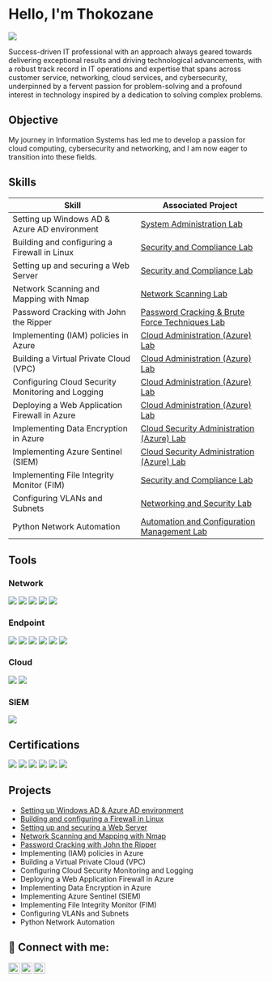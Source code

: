 # Hello, I'm Thokozane
<a href="https://www.linkedin.com/in/tempanza/"><img src="https://img.shields.io/badge/-LinkedIn-0072b1?&style=for-the-badge&logo=linkedin&logoColor=white" /></a>

Success-driven IT professional with an approach always geared towards delivering exceptional results and driving technological advancements, with a robust track record in IT operations and expertise that spans across customer service, networking, cloud services, and cybersecurity, underpinned by a fervent passion for problem-solving and a profound interest in technology inspired by a dedication to solving complex problems.

## Objective

My journey in Information Systems has led me to develop a passion for cloud computing, cybersecurity and networking, and I am now eager to transition into these fields.

## Skills

| Skill                                         | Associated Project         |
|-----------------------------------------------|----------------------------|
| Setting up Windows AD & Azure AD environment |<a href="https://github.com/Skyzo-hub/Setting-up-Windows-AD-Azure-AD-environment/tree/main"> System Administration Lab|
| Building and configuring a Firewall in Linux  |<a href="https://github.com/Skyzo-hub/Building-and-configuring-a-Firewall-in-Linux/tree/main"> Security and Compliance Lab|
| Setting up and securing a Web Server |<a href="https://github.com/Skyzo-hub/Setup-and-secure-a-Web-Server/tree/main"> Security and Compliance Lab|
| Network Scanning and Mapping with Nmap |<a href="https://github.com/Skyzo-hub/Network-Scanning-and-Mapping-with-Nmap/tree/main"> Network Scanning Lab|
| Password Cracking with John the Ripper |<a href="https://github.com/Skyzo-hub/Password-Cracking-with-John-the-Ripper/tree/main"> Password Cracking & Brute Force Techniques Lab|
| Implementing (IAM) policies in Azure |<a href="https://google.co.za"> Cloud Administration (Azure) Lab|
| Building a Virtual Private Cloud (VPC) |<a href="https://google.co.za"> Cloud Administration (Azure) Lab|
| Configuring Cloud Security Monitoring and Logging |<a href="https://google.co.za"> Cloud Administration (Azure) Lab|
| Deploying a Web Application Firewall in Azure |<a href="https://google.co.za"> Cloud Administration (Azure) Lab|
| Implementing Data Encryption in Azure |<a href="https://google.co.za"> Cloud Security Administration (Azure) Lab|
| Implementing Azure Sentinel (SIEM) |<a href="https://google.co.za"> Cloud Security Administration (Azure) Lab|
| Implementing File Integrity Monitor (FIM) |<a href="https://google.co.za"> Security and Compliance Lab|
| Configuring VLANs and Subnets |<a href="https://google.co.za"> Networking and Security Lab|
| Python Network Automation |<a href="https://google.co.za"> Automation and Configuration Management Lab|


## Tools

### Network
<div>
    <img src="https://img.shields.io/badge/-Wireshark-1679A7?&style=for-the-badge&logo=Wireshark&logoColor=white" />
    <img src="https://img.shields.io/badge/-Nmap-0078D7?&style=for-the-badge&logo=linux&logoColor=white" />
    <img src="https://img.shields.io/badge/-Nessus-00C176?&style=for-the-badge&logo=Tenable&logoColor=white" />
    <img src="https://img.shields.io/badge/-GNS3-0078D4?&style=for-the-badge&logo=GNS3&logoColor=white" />
    <img src="https://img.shields.io/badge/-Cisco_Packet_Tracer-1BA0D7?&style=for-the-badge&logo=Cisco&logoColor=white" />

</div>

### Endpoint
<div>
    <img src="https://img.shields.io/badge/-Microsoft_Defender_for_Endpoint-00A4EF?&style=for-the-badge&logo=Microsoft&logoColor=white" />
    <img src="https://img.shields.io/badge/-N--Central-FF6A00?&style=for-the-badge&logo=SolarWinds&logoColor=white" />
    <img src="https://img.shields.io/badge/-Sophos_Firewall-0080DC?&style=for-the-badge&logo=Sophos&logoColor=white" />
    <img src="https://img.shields.io/badge/-Windows_Server-0078D4?&style=for-the-badge&logo=Windows_Server&logoColor=white" />
    <img src="https://img.shields.io/badge/-Kali_Linux-557C8C?&style=for-the-badge&logo=Kali_Linux&logoColor=white" />
    <img src="https://img.shields.io/badge/-Ubuntu_Linux-E95420?&style=for-the-badge&logo=Ubuntu&logoColor=white" />


</div>

### Cloud
<div>
    <img src="https://img.shields.io/badge/-Microsoft_Azure_Portal-0078D4?&style=for-the-badge&logo=Microsoft&logoColor=white" />
    <img src="https://img.shields.io/badge/-Microsoft_365-D83B01?&style=for-the-badge&logo=Microsoft&logoColor=white" />
</div>

### SIEM
<div>
    <img src="https://img.shields.io/badge/-Microsoft_Sentinel-0078D4?&style=for-the-badge&logo=Microsoft&logoColor=white" />
</div>

## Certifications
<div>
    <img src="https://img.shields.io/badge/-Azure_Fundamentals-008000?&style=for-the-badge&logo=Microsoft_Azure&logoColor=white" />
    <img src="https://img.shields.io/badge/-Azure_Administrator-0078D4?&style=for-the-badge&logo=Microsoft_Azure&logoColor=white" />
    <img src="https://img.shields.io/badge/-Yeastar-FFD700?&style=for-the-badge&logo=Yeastar&logoColor=white" />
    <img src="https://img.shields.io/badge/-Sophos-0080DC?&style=for-the-badge&logo=Sophos&logoColor=white" />
    <img src="https://img.shields.io/badge/-Network%2B-800080?&style=for-the-badge&logo=CompTIA&logoColor=red" />
    <img src="https://img.shields.io/badge/-Security%2B-FF0000?&style=for-the-badge&logo=CompTIA&logoColor=white" />

</div>

## Projects
- <a href="https://github.com/Skyzo-hub/Setting-up-Windows-AD-Azure-AD-environment/tree/main">Setting up Windows AD & Azure AD environment</a>
- <a href="https://github.com/Skyzo-hub/Building-and-configuring-a-Firewall-in-Linux/tree/main">Building and configuring a Firewall in Linux</a>
- <a href="https://github.com/Skyzo-hub/Setup-and-secure-a-Web-Server/tree/main">Setting up and securing a Web Server</a>
- <a href="https://github.com/Skyzo-hub/Network-Scanning-and-Mapping-with-Nmap/tree/main">Network Scanning and Mapping with Nmap</a>
- <a href="https://github.com/Skyzo-hub/Password-Cracking-with-John-the-Ripper/tree/main">Password Cracking with John the Ripper</a>
- Implementing (IAM) policies in Azure
- Building a Virtual Private Cloud (VPC)
- Configuring Cloud Security Monitoring and Logging
- Deploying a Web Application Firewall in Azure
- Implementing Data Encryption in Azure
- Implementing Azure Sentinel (SIEM)
- Implementing File Integrity Monitor (FIM)
- Configuring VLANs and Subnets
- Python Network Automation


<h2> 🤳 Connect with me:</h2>

[<img align="left" alt="Skyzo | Twitter" width="22px" src="https://cdn.jsdelivr.net/npm/simple-icons@v3/icons/twitter.svg" />][twitter]
[<img align="left" alt="Skyzo | LinkedIn" width="22px" src="https://cdn.jsdelivr.net/npm/simple-icons@v3/icons/linkedin.svg" />][linkedin]
[<img align="left" alt="Skyzo | Instagram" width="22px" src="https://cdn.jsdelivr.net/npm/simple-icons@v3/icons/instagram.svg" />][instagram]

[twitter]: https://x.com/skyzo_sa
[instagram]: https://www.instagram.com/skyzo_sa/
[linkedin]: https://linkedin.com/in/tempanza
